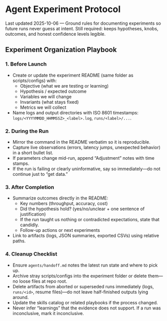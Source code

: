# Agent Experiment Protocol

Last updated 2025-10-06 — Ground rules for documenting experiments so future runs never guess at intent. Still required: keeps hypotheses, knobs, outcomes, and honest confidence levels legible.

## Experiment Organization Playbook

### 1. Before Launch
- Create or update the experiment README (same folder as scripts/configs) with:
  - Objective (what we are testing or learning)
  - Hypothesis / expected outcome
  - Variables we will change
  - Invariants (what stays fixed)
  - Metrics we will collect
- Name logs and output directories with ISO 8601 timestamps: `logs/<YYYYMMDD_HHMMSSZ>_<label>.log`, `runs/<label>/...`.

### 2. During the Run
- Mirror the command in the README verbatim so it is reproducible.
- Capture live observations (errors, latency jumps, unexpected behavior) in a short bullet list.
- If parameters change mid-run, append “Adjustment” notes with time stamps.
- If the run is failing or clearly uninformative, say so immediately—do not continue just to “get data.”

### 3. After Completion
- Summarize outcomes directly in the README:
  - Key numbers (throughput, accuracy, cost)
  - Did the hypothesis hold? (yes/no/unclear + one sentence of justification)
  - If the run taught us nothing or contradicted expectations, state that candidly.
  - Follow-up actions or next experiments
- Link to artifacts (logs, JSON summaries, exported CSVs) using relative paths.

### 4. Cleanup Checklist
- Ensure `agents/handoff.md` notes the latest run state and where to pick up.
- Archive stray scripts/configs into the experiment folder or delete them—no loose files at repo root.
- Delete artifacts from aborted or superseded runs immediately (logs, `runs/<id>`, resume files)—do not leave half-finished outputs lying around.
- Update the skills catalog or related playbooks if the process changed.
- Never infer “learnings” that the evidence does not support. If a run was inconclusive, mark it inconclusive.
